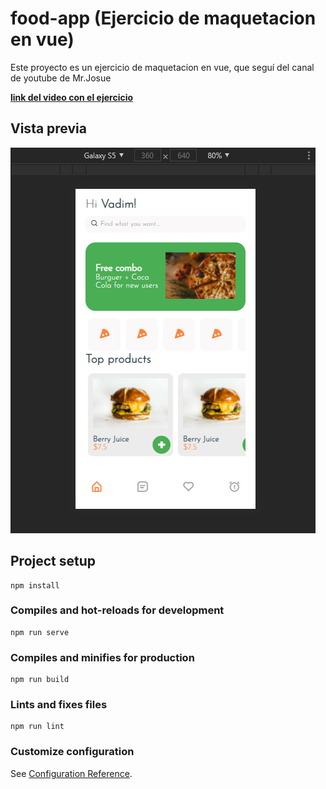 # food-app (Ejercicio de maquetacion en vue)
Este proyecto es un ejercicio de maquetacion en vue, que seguí del canal de youtube de Mr.Josue

**[link del video con el ejercicio](https://www.youtube.com/watch?v=PQOm8ImOl80&ab_channel=Mr.Josue)**

## Vista previa
![preview del ejercicio](https://github.com/WillyAntunez/food-app/blob/master/preview.png?raw=true)

## Project setup
```
npm install
```

### Compiles and hot-reloads for development
```
npm run serve
```

### Compiles and minifies for production
```
npm run build
```

### Lints and fixes files
```
npm run lint
```

### Customize configuration
See [Configuration Reference](https://cli.vuejs.org/config/).
